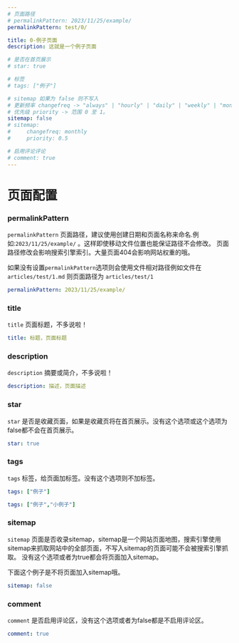 ```yaml
---
# 页面路径
# permalinkPattern: 2023/11/25/example/
permalinkPattern: test/0/

title: 0-例子页面
description: 这就是一个例子页面

# 是否在首页展示
# star: true

# 标签
# tags: ["例子"]

# sitemap 如果为 false 则不写入
# 更新频率 changefreq -> "always" | "hourly" | "daily" | "weekly" | "monthly" | "yearly" | "never"
# 优先级 priority -> 范围 0 至 1。
sitemap: false
# sitemap:
#     changefreq: monthly
#     priority: 0.5

# 启用评论评论
# comment: true
---
```


# 页面配置

### permalinkPattern
```permalinkPattern``` 页面路径，建议使用创建日期和页面名称来命名.例如:```2023/11/25/example/``` 。这样即使移动文件位置也能保证路径不会修改。
页面路径修改会影响搜索引擎索引。大量页面404会影响网站权重的哦。

如果没有设置```permalinkPattern```选项则会使用文件相对路径例如文件在 ```articles/test/1.md``` 则页面路径为 ```articles/test/1```
``` yaml
permalinkPattern: 2023/11/25/example/
```

### title
```title``` 页面标题，不多说啦！
``` yaml
title: 标题，页面标题
```

### description
```description``` 摘要或简介，不多说啦！
``` yaml
description: 描述，页面描述
```

### star
```star``` 是否是收藏页面，如果是收藏页将在首页展示。没有这个选项或这个选项为false都不会在首页展示。
``` yaml
star: true
```

### tags
```tags``` 标签，给页面加标签。没有这个选项则不加标签。
``` yaml
tags: ["例子"]
```
``` yaml
tags: ["例子","小例子"]
```

### sitemap
```sitemap``` 页面是否收录sitemap，sitemap是一个网站页面地图，搜索引擎使用sitemap来抓取网站中的全部页面，不写入sitemap的页面可能不会被搜索引擎抓取。
没有这个选项或者为true都会将页面加入sitemap。

下面这个例子是不将页面加入sitemap哦。
``` yaml
sitemap: false 
```

### comment
```comment``` 是否启用评论区，没有这个选项或者为false都是不启用评论区。
``` yaml
comment: true
```
